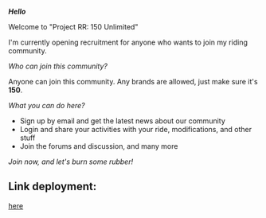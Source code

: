 
***_Hello_***

Welcome to "Project RR: 150 Unlimited"

I'm currently opening recruitment for anyone who wants to join my riding community.

_Who can join this community?_

Anyone can join this community. Any brands are allowed, just make sure it's **150**.

_What you can do here?_

- Sign up by email and get the latest news about our community
- Login and share your activities with your ride, modifications, and other stuff
- Join the forums and discussion, and many more

_Join now, and let's burn some rubber!_

## Link deployment: 

[here](https://wonderful-bonbon-4b3ceb.netlify.app/)
